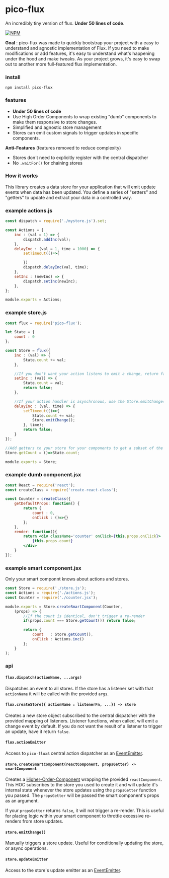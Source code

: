 # pico-flux
An incredibly tiny version of flux. **Under 50 lines of code**.

[![NPM](https://nodei.co/npm/pico-flux.png)](https://nodei.co/npm/pico-flux/)

**Goal** : pico-flux was made to quickly bootstrap your project with a easy to understand and agnostic implementation of Flux.
If you need to make modifications or add features, it's easy to understand what's happening under the hood and make tweaks.
As your project grows, it's easy to swap out to another more full-featured flux implementation.


### install

```
npm install pico-flux
```

### features

- **Under 50 lines of code**
- Use High Order Components to wrap existing "dumb" components to make them responsive to store changes.
- Simplified and agnostic store management
- Stores can emit custom signals to trigger updates in specific components.

**Anti-Features** (features removed to reduce complexity)

- Stores don't need to explicitly register with the central dispatcher
- No `.waitFor()` for chaining stores


### How it works
This library creates a data store for your application that will emit update events when data has been updated. You define a series of "setters" and "getters" to update and extract your data in a controlled way.



### example actions.js
```js
const dispatch = require('./mystore.js').set;

const Actions = {
    inc : (val = 1) => {
        dispatch.addInc(val);
    },
    delayInc : (val = 1, time = 1000) => {
        setTimeout(()=>{

        })
        dispatch.delayInc(val, time);
    },
    setInc : (newInc) => {
        dispatch.setInc(newInc);
    },
};

module.exports = Actions;
```

### example store.js
```js
const flux = require('pico-flux');

let State = {
    count : 0
};

const Store = flux({
    inc : (val) => {
        State.count += val;
    },

    //If you don't want your action listens to emit a change, return false
    setInc : (val) => {
        State.count = val;
        return false;
    },

    //If your action handler is asynchronous, use the Store.emitChange() to trigger a store update manually.
    delayInc : (val, time) => {
        setTimeout(()=>{
            State.count += val;
            Store.emitChange();
        }, time);
        return false;
    }
});

//Add getters to your store for your components to get a subset of the store's state
Store.getCount = ()=>State.count;

module.exports = Store;
```

### example dumb component.jsx
```jsx
const React = require('react');
const createClass = require('create-react-class');

const Counter = createClass({
    getDefaultProps: function() {
        return {
            count : 0,
            onClick : ()=>{}
        };
    },
    render: function(){
        return <div className='counter' onClick={this.props.onClick}>
            {this.props.count}
        </div>
    }
});
```

### example smart component.jsx
Only your smart componnt knows about actions and stores.
```jsx
const Store = require('./store.js');
const Actions = require('./actions.js');
const Counter = require('./counter.jsx');

module.exports = Store.createSmartComponent(Counter,
    (props) => {
        //If the count is identical, don't trigger a re-render
        if(props.count === Store.getCount()) return false;

        return {
            count   : Store.getCount(),
            onClick : Actions.inc()
        };
    }
);
```

### api

#### `flux.dispatch(actionName, ...args)`
Dispatches an event to all stores. If the store has a listener set with that `actionName` it will be called with the provided `args`.

#### `flux.createStore({ actionName : listenerFn, ...}) -> store`
Creates a new store object subscribed to the central dispatcher with the provided mapping of listeners. Listener functions, when called, will emit a change event by default. If you do not want the result of a listener to trigger an update, have it return `false`.

#### `flux.actionEmitter`
Access to `pico-flux`s central action dispatcher as an [EventEmitter](https://nodejs.org/api/events.html#events_class_eventemitter).

#### `store.createSmartComponent(reactComponent, propsGetter) -> smartComponent`
Creates a [Higher-Order-Component](https://facebook.github.io/react/docs/higher-order-components.html) wrapping the provided `reactComponent`. This HOC subscribes to the store you used to create it and will update it's internal state whenever the store updates using the `propsGetter` function you passed. The `propsGetter` will be passed the smart component's props as an argument.

If your `propsGetter` returns `false`, it will not trigger a re-render. This is useful for placing logic within your smart component to throttle excessive re-renders from store updates.

#### `store.emitChange()`
Manually triggers a store update. Useful for conditionally updating the store, or async operations.

#### `store.updateEmitter`
Access to the store's update emitter as an [EventEmitter](https://nodejs.org/api/events.html#events_class_eventemitter).

